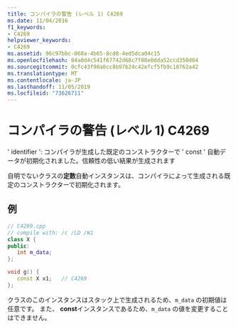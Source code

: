 ```yaml
---
title: コンパイラの警告 (レベル 1) C4269
ms.date: 11/04/2016
f1_keywords:
- C4269
helpviewer_keywords:
- C4269
ms.assetid: 96c97bbc-068a-4b65-8cd8-4ed5dca04c15
ms.openlocfilehash: 84a0d4c541f67742d68c7f08e0dda52ccd350d04
ms.sourcegitcommit: 0cfc43f90a6cc8b97b24c42efcf5fb9c18762a42
ms.translationtype: MT
ms.contentlocale: ja-JP
ms.lasthandoff: 11/05/2019
ms.locfileid: "73626711"
---
```

# <a name="compiler-warning-level-1-c4269"></a>コンパイラの警告 (レベル 1) C4269

' identifier ': コンパイラが生成した既定のコンストラクターで ' const ' 自動データが初期化されました。信頼性の低い結果が生成されます

自明でないクラスの**定数**自動インスタンスは、コンパイラによって生成される既定のコンストラクターで初期化されます。

## <a name="example"></a>例

```cpp
// C4269.cpp
// compile with: /c /LD /W1
class X {
public:
   int m_data;
};

void g() {
   const X x1;   // C4269
};
```

クラスのこのインスタンスはスタック上で生成されるため、`m_data` の初期値は任意です。 また、 **const**インスタンスであるため、`m_data` の値を変更することはできません。